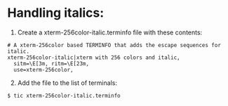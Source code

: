 # Handling italics:
1. Create a xterm-256color-italic.terminfo file with these contents:
```
# A xterm-256color based TERMINFO that adds the escape sequences for italic.
xterm-256color-italic|xterm with 256 colors and italic,
  sitm=\E[3m, ritm=\E[23m,
  use=xterm-256color,
```

2. Add the file to the list of terminals:
```
$ tic xterm-256color-italic.terminfo
```




